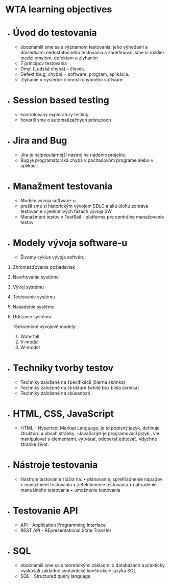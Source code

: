 # WTA learning objectives

- # **Úvod do testovania**
    - oboznámili sme sa s významom testovania, jeho výhodami a dôsledkami nedostatočného testovania a zadefinovali sme si rozdiel medzi omylom, defektom a zlyhaním
    - 7 princípov testovania
    - Omyl (Ľudská chyba) – človek.
    - Defekt (bug, chyba) = software, program, aplikácia.
    - Zlyhanie = výsledok činnosti chybného software.

- # **Session based testing** 
    - kontrolovaný exploratory testing 
    - hovorili sme o automatizačných prístupoch

- # **Jira and Bug**
    - Jira je najpopulárnejší nástroj na riadenie projektu.
    - Bug je programatorská chyba v počítačovom programe alebo v aplikácii.

- # **Manažment testovania**
    - Modely vývoja software-u
    - prešli sme si historickým vývojom SDLC a akú úlohu zohráva testovanie v jednotlivých fázach vývoja SW
    - Manažment testov v TestRail - platforma pre centrálne manažovanie testov.

- # **Modely vývoja software-u** 
    - Životný cyklus vývoja softvéru: 
1. Zhromažďovanie požiadaviek 
2. Navrhovanie systému
3. Vývoj systému
4. Testovanie systému
5. Nasadenie systému
6. Udržanie systému

    -Sekvenčné vývojové modely:
    1. Waterfall 
    2. V-model
    3. W-model


- # **Techniky tvorby testov**
    - Techniky založené na špecifikácii (čierna skrinka)
    - Techniky založené na štruktúre (white box biela skrinka)
    - Techniky založené na skúsenosti

- # **HTML, CSS, JavaScript**
    - HTML - Hypertext Markap Language, je to popisný jazyk, definuje štruktúru a obsah stránky.
    -JavaScript-je programovací jazyk , vie manipulovať s elementami, vytvárať, odoberať,editovať.
                Vdychne stránke život.

- # **Nástroje testovania** 
    - Nástroje testovania slúžia na:
    • plánovanie, sprehľadnenie nápadov
    • manažment testovania
    • zefektívnenie testovania
    • nahradenie manuálneho testovania
    • umožnenie testovania

- # **Testovanie API** 
    - API - Application Programming Interface
    - REST API - REpresentational State Transfer

- # **SQL** 
    - oboznámili sme sa s teoretickými základmi o databázach a prakticky vyskúšali základné syntaktické konštrukcie  jazyka SQL
    - SQL - Structured query language